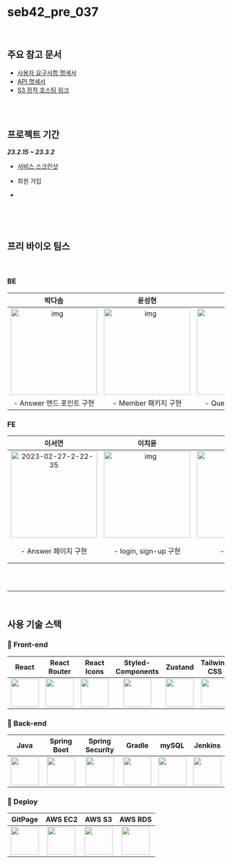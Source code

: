 # seb42_pre_037
<br/>

## 주요 참고 문서
* [사용자 요구사항 명세서](https://docs.google.com/spreadsheets/d/1W6gs6SVlXXQ3jqEcAF2doiMAQQFcrZjtNNPBmP6bwHQ/edit#gid=0)
* [API 명세서](https://documenter.getpostman.com/view/24686427/2s93CGSbPy)
* [S3 정적 호스팅 링크](http://37-stack-over-fe.s3-website.ap-northeast-2.amazonaws.com)


<br/>
<br/>

## 프로젝트 기간
***23.2.15 ~ 23.3.2***

* [서비스 스크린샷](https://www.notion.so/codestates/c2d3745b24914d98b71a7c7dbaa1d01a)


* 회원 가입
* 


<br/>
<br/>
<br/>


## 프리 바이오 팀스
<br/>

### BE

|                            박다솜                            |                            윤성현                            |                            최유진                            |
| :----------------------------------------------------------: | :----------------------------------------------------------: | :----------------------------------------------------------: |
| <img src="https://i.pinimg.com/originals/b2/1a/9f/b21a9ff51a2b511b3680603887147f01.jpg" alt="img" width="200px" /> | <img src="https://mblogthumb-phinf.pstatic.net/20150622_12/haedameunah_1434947240506gnSIt_JPEG/vbbb.JPG?type=w800" alt="img" width = "200px"/> | <img src="https://suddenlycat.com/wp-content/uploads/2020/09/e69a4729748ea16a8ea50c7fa930d213.jpg" alt="img" width = "200px"/> |
|                     - Answer 엔드 포인트 구현                   |                     - Member 패키지 구현                     |                    - Question 패키지 구현                    |



### FE

|                            이서연                            |                            이치윤                            |                            김나영                            |                            이채욱                            |
| :----------------------------------------------------------: | :----------------------------------------------------------: | :----------------------------------------------------------: | :----------------------------------------------------------: |
| <img src="https://i.ibb.co/hd73F6f/2023-02-27-2-22-35.png" alt="2023-02-27-2-22-35" width = "200px"/> | <img src="https://encrypted-tbn0.gstatic.com/images?q=tbn:ANd9GcTYe-zIT7cyG-M6Vlla38oVJ6twus0auSO7tQ&usqp=CAU" alt="img" width = "200px" /> | <img src="https://t1.daumcdn.net/cfile/tistory/99FDB24D5C73932B01" alt="img" width = "200px" /> | <img src="https://i0.wp.com/dailypetcare.net/wp-content/uploads/2021/09/image-1.jpeg?resize=453%2C605&ssl=1" alt="img" width="200px" /> |
|                     - Answer 페이지 구현                     |                    - login, sign-up 구현                     |                        - layout 구현                         |                    - Question 페이지 구현<br/>- 공통 UI 컴포넌트                    |



<br/>
<br/>

---

<br/>



## 사용 기술 스택

### 💄 Front-end
| React | React Router | React Icons | Styled-<br>Components | Zustand | Tailwind CSS |
| :---: | :---: | :---: | :---: | :---: | :---: |
|  <img height="65" width="65" src="https://cdn.simpleicons.org/react/#61DAFB" /> |  <img height="65" width="65" src="https://cdn.simpleicons.org/reactrouter" /> |  <img height="65" width="65" src="https://camo.githubusercontent.com/48d099290b4cb2d7937bcd96e8497cf1845b54a810a6432c70cf944b60b40c77/68747470733a2f2f7261776769742e636f6d2f676f72616e67616a69632f72656163742d69636f6e732f6d61737465722f72656163742d69636f6e732e737667" />  |  <img height="65" width="65" src="https://cdn.simpleicons.org/styledComponents" /> | <img height="65" width="65" src="https://cdn.discordapp.com/attachments/1074553703329173596/1079638795395268689/bear.png" /> | <img height="65" width="65" src="https://cdn.simpleicons.org/tailwindcss" /> |

### 🧰 Back-end
| Java| Spring Boot | Spring Security | Gradle | mySQL | Jenkins |
| :---: | :---: | :---: | :---: | :---: | :---: |
|  <img height="65" width="65" src="https://user-images.githubusercontent.com/97998938/221740290-7f2b2f08-8ca2-46e3-88ff-30897cfe6d22.png" /> |  <img height="65" width="65" src="https://cdn.simpleicons.org/springboot/#6DB33F" /> |  <img height="65" width="65" src="https://cdn.simpleicons.org/springsecurity" /> |  <img height="65" width="65" src="https://cdn.simpleicons.org/gradle" />  |  <img height="65" width="65" src="https://cdn.simpleicons.org/mysql" /> | <img height="65" width="65" src="https://cdn.simpleicons.org/Jenkins" /> |

### 🔧 Deploy
| GitPage | AWS EC2 | AWS S3 | AWS RDS |
| :---: | :---: | :---: | :---: |
|  <img height="65" width="65" src="https://cdn.simpleicons.org/github" /> |  <img height="65" width="65" src="https://cdn.simpleicons.org/amazonec2" /> | <img height="65" width="65" src="https://cdn.simpleicons.org/amazons3" /> | <img height="65" width="65" src="https://cdn.simpleicons.org/amazonrds" />


